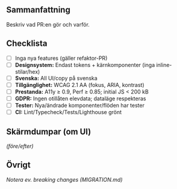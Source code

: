 ## Sammanfattning
Beskriv vad PR:en gör och varför.

## Checklista
- [ ] Inga nya features (gäller refaktor-PR)
- [ ] **Designsystem:** Endast tokens + kärnkomponenter (inga inline-stilar/hex)
- [ ] **Svenska:** All UI/copy på svenska
- [ ] **Tillgänglighet:** WCAG 2.1 AA (fokus, ARIA, kontrast)
- [ ] **Prestanda:** A11y ≥ 0.9, Perf ≥ 0.85; initial JS < 200 kB
- [ ] **GDPR:** Ingen otillåten elevdata; dataläge respekteras
- [ ] **Tester:** Nya/ändrade komponenter/flöden har tester
- [ ] **CI:** Lint/Typecheck/Tests/Lighthouse grönt

## Skärmdumpar (om UI)
_(före/efter)_

## Övrigt
_Notera ev. breaking changes (MIGRATION.md)_
